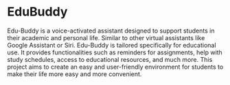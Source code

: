# EduBuddy

Edu-Buddy is a voice-activated assistant designed to support students in their academic and
personal life. Similar to other virtual assistants like Google Assistant or Siri. Edu-Buddy is
tailored specifically for educational use. It provides functionalities such as reminders for
assignments, help with study schedules, access to educational resources, and much more. This
project aims to create an easy and user-friendly environment for students to make their life
more easy and more convenient.
